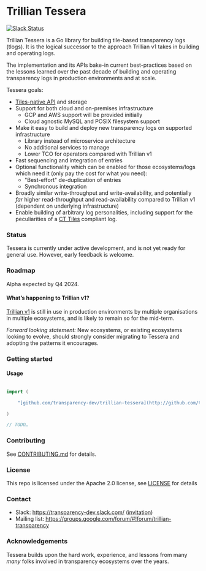 # Trillian Tessera

[![Slack Status](https://img.shields.io/badge/Slack-Chat-blue.svg)](https://transparency-dev.slack.com/)

Trillian Tessera is a Go library for building tile-based transparency logs (tlogs). It is the logical successor to the approach Trillian v1 takes in building and operating logs.

The implementation and its APIs bake-in current best-practices based on the lessons learned over the past decade of building and operating transparency logs in production environments and at scale.

Tessera goals:

*   [Tiles-native API](https://github.com/C2SP/C2SP/blob/main/tlog-tiles.md)  and storage
*   Support for both cloud and on-premises infrastructure
    *   GCP and AWS support will be provided initially
    *   Cloud agnostic MySQL and POSIX filesystem support
*   Make it easy to build and deploy new transparency logs on supported infrastructure
    *   Library instead of microservice architecture
    *   No additional services to manage
    *   Lower TCO for operators compared with Trillian v1
*   Fast sequencing and integration of entries
*   Optional functionality which can be enabled for those ecosystems/logs which need it (only pay the cost for what you need):
    *   "Best-effort" de-duplication of entries
    *   Synchronous integration
*   Broadly similar write-throughput and write-availability, and potentially _far_ higher read-throughput and read-availability compared to Trillian v1 (dependent on underlying infrastructure)
*   Enable building of arbitrary log personalities, including support for the peculiarities of a [CT Tiles](https://github.com/C2SP/C2SP/blob/main/sunlight.md)  compliant log.

### Status

Tessera is currently under active development, and is not yet ready for general use. However, early feedback is welcome.

### Roadmap

Alpha expected by Q4 2024.

#### What’s happening to Trillian v1?

[Trillian v1](https://github.com/google/trillian) is still in use in production environments by multiple organisations in multiple ecosystems, and is likely to remain so for the mid-term. 

_Forward looking statement:_ New ecosystems, or existing ecosystems looking to evolve, should strongly consider migrating to Tessera and adopting the patterns it encourages. 

### Getting started

#### Usage

```go

import (

    "[github.com/transparency-dev/trillian-tessera](http://github.com/transparency-dev/trillian-tessera)"

)

// TODO…

```

### Contributing

See [CONTRIBUTING.md](/CONTRIBUTING.md) for details.

### License

This repo is licensed under the Apache 2.0 license, see [LICENSE](/LICENSE) for details

### Contact

- Slack: https://transparency-dev.slack.com/ ([invitation](https://join.slack.com/t/transparency-dev/shared_invite/zt-27pkqo21d-okUFhur7YZ0rFoJVIOPznQ))
- Mailing list: https://groups.google.com/forum/#!forum/trillian-transparency


### Acknowledgements

Tessera builds upon the hard work, experience, and lessons from many _many_ folks involved in transparency ecosystems over the years.

